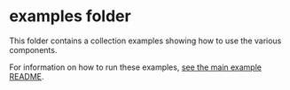 # examples folder

This folder contains a collection examples showing how to use the various components.

For information on how to run these examples, [see the main example README](/example).
